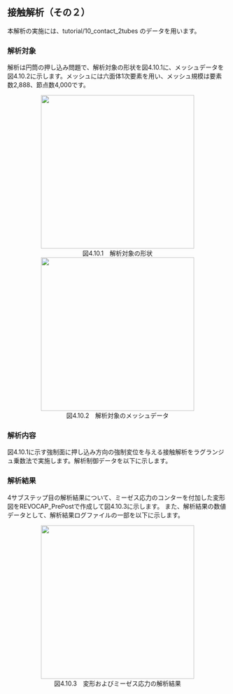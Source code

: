 ##  接触解析（その２）

本解析の実施には、tutorial/10\_contact\_2tubes のデータを用います。

### 解析対象

解析は円筒の押し込み問題で、解析対象の形状を図4.10.1に、メッシュデータを図4.10.2に示します。メッシュには六面体1次要素を用い、メッシュ規模は要素数2,888、節点数4,000です。

<div style="text-align: center;">
<img src="../fig/image19.png" width="350px"><br>
図4.10.1　解析対象の形状
</div>

<div style="text-align: center;">
<img src="../fig/image20.png" width="350px"><br>
図4.10.2　解析対象のメッシュデータ
</div>

### 解析内容

図4.10.1に示す強制面に押し込み方向の強制変位を与える接触解析をラグランジュ乗数法で実施します。解析制御データを以下に示します。

### 解析結果

4サブステップ目の解析結果について、ミーゼス応力のコンターを付加した変形図をREVOCAP\_PrePostで作成して図4.10.3に示します。
また、解析結果の数値データとして、解析結果ログファイルの一部を以下に示します。

<div style="text-align: center;">
<img src="../fig/image17.png" width="350px"><br>
図4.10.3　変形およびミーゼス応力の解析結果
</div>
